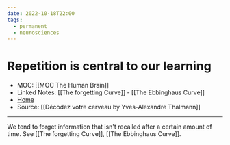 ```yaml
---
date: 2022-10-18T22:00
tags:
  - permanent
  - neurosciences
---
```

# Repetition is central to our learning
- MOC: [[MOC The Human Brain]]
- Linked Notes: [[The forgetting Curve]] - [[The Ebbinghaus Curve]]
- [Home](https://misudashi.ga/)
- Source: [[Décodez votre cerveau by Yves-Alexandre Thalmann]]
---------- 
We tend to forget information that isn't recalled after a certain amount of time. See [[The forgetting Curve]], [[The Ebbinghaus Curve]].